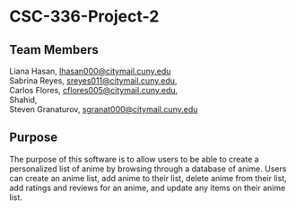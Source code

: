 # CSC-336-Project-2

## Team Members
Liana Hasan, lhasan000@citymail.cuny.edu  
Sabrina Reyes, sreyes011@citymail.cuny.edu,   
Carlos Flores, cflores005@citymail.cuny.edu,  
Shahid,  
Steven Granaturov, sgranat000@citymail.cuny.edu

## Purpose
The purpose of this software is to allow users to be able to create a personalized list of anime by browsing through a database of anime. Users can create an anime list, add anime to their list, delete anime from their list, add ratings and reviews for an anime, and update any items on their anime list.
